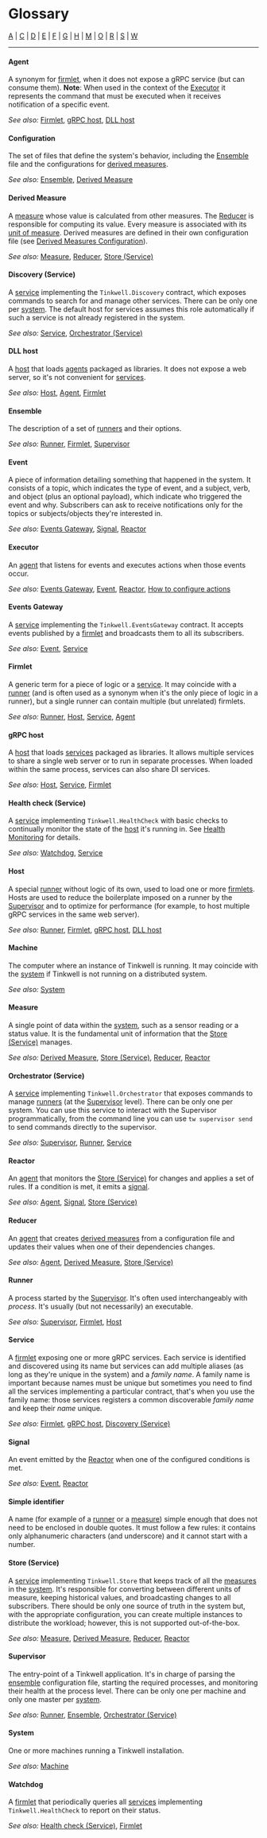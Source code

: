 # Glossary

[A](#agent) | [C](#configuration) | [D](#derived-measure) | [E](#ensemble) | [F](#firmlet) | [G](#grpc-host) | [H](#health-check-service) | [M](#machine) | [O](#orchestrator-service) | [R](#reactor) | [S](#service) | [W](#watchdog)

---

#### Agent
A synonym for [firmlet](#firmlet), when it does not expose a gRPC service (but can consume them).
**Note**: When used in the context of the [Executor](#executor) it represents the command that must be executed when it receives notification of a specific event.

*See also:* [Firmlet](#firmlet), [gRPC host](#grpc-host), [DLL host](#dll-host)

#### Configuration
The set of files that define the system's behavior, including the [Ensemble](#ensemble) file and the configurations for [derived measures](#derived-measure).

*See also:* [Ensemble](#ensemble), [Derived Measure](#derived-measure)

#### Derived Measure
A [measure](#measure) whose value is calculated from other measures. The [Reducer](#reducer) is responsible for computing its value. Every measure is associated with its [unit of measure](./Units.md). Derived measures are defined in their own configuration file (see [Derived Measures Configuration](./Derived-measures.md)).

*See also:* [Measure](#measure), [Reducer](#reducer), [Store (Service)](#store-service)

#### Discovery (Service)
A [service](#service) implementing the `Tinkwell.Discovery` contract, which exposes commands to search for and manage other services. There can be only one per [system](#system). The default host for services assumes this role automatically if such a service is not already registered in the system.

*See also:* [Service](#service), [Orchestrator (Service)](#orchestrator-service)

#### DLL host
A [host](#host) that loads [agents](#agent) packaged as libraries. It does not expose a web server, so it's not convenient for [services](#service).

*See also:* [Host](#host), [Agent](#agent), [Firmlet](#firmlet)

#### Ensemble
The description of a set of [runners](#runner) and their options.

*See also:* [Runner](#runner), [Firmlet](#firmlet), [Supervisor](#supervisor)

#### Event
A piece of information detailing something that happened in the system. It consists of a topic, which indicates the type of event, and a subject, verb, and object (plus an optional payload), which indicate who triggered the event and why. Subscribers can ask to receive notifications only for the topics or subjects/objects they're interested in.

*See also:* [Events Gateway](#events-gateway), [Signal](#signal), [Reactor](#reactor)

#### Executor
An [agent](#agent) that listens for events and executes actions when those events occur.

*See also:* [Events Gateway](#events-gateway), [Event](#event), [Reactor](#reactor), [How to configure actions](./Actions.md)

#### Events Gateway
A [service](#service) implementing the `Tinkwell.EventsGateway` contract. It accepts events published by a [firmlet](#firmlet) and broadcasts them to all its subscribers.

*See also:* [Event](#event), [Service](#service)

#### Firmlet
A generic term for a piece of logic or a [service](#service). It may coincide with a [runner](#runner) (and is often used as a synonym when it's the only piece of logic in a runner), but a single runner can contain multiple (but unrelated) firmlets.

*See also:* [Runner](#runner), [Host](#host), [Service](#service), [Agent](#agent)

#### gRPC host
A [host](#host) that loads [services](#service) packaged as libraries. It allows multiple services to share a single web server or to run in separate processes. When loaded within the same process, services can also share DI services.

*See also:* [Host](#host), [Service](#service), [Firmlet](#firmlet)

#### Health check (Service)
A [service](#service) implementing `Tinkwell.HealthCheck` with basic checks to continually monitor the state of the [host](#host) it's running in. See [Health Monitoring](./Health-monitoring.md) for details.

*See also:* [Watchdog](#watchdog), [Service](#service)

#### Host
A special [runner](#runner) without logic of its own, used to load one or more [firmlets](#firmlet). Hosts are used to reduce the boilerplate imposed on a runner by the [Supervisor](#supervisor) and to optimize for performance (for example, to host multiple gRPC services in the same web server).

*See also:* [Runner](#runner), [Firmlet](#firmlet), [gRPC host](#grpc-host), [DLL host](#dll-host)

#### Machine
The computer where an instance of Tinkwell is running. It may coincide with the [system](#system) if Tinkwell is not running on a distributed system.

*See also:* [System](#system)

#### Measure
A single point of data within the [system](#system), such as a sensor reading or a status value. It is the fundamental unit of information that the [Store (Service)](#store-service) manages.

*See also:* [Derived Measure](#derived-measure), [Store (Service)](#store-service), [Reducer](#reducer), [Reactor](#reactor)

#### Orchestrator (Service)
A [service](#service) implementing `Tinkwell.Orchestrator` that exposes commands to manage [runners](#runner) (at the [Supervisor](#supervisor) level). There can be only one per system. You can use this service to interact with the Supervisor programmatically, from the command line you can use `tw supervisor send` to send commands directly to the supervisor. 

*See also:* [Supervisor](#supervisor), [Runner](#runner), [Service](#service)

#### Reactor
An [agent](#agent) that monitors the [Store (Service)](#store-service) for changes and applies a set of rules. If a condition is met, it emits a [signal](#signal).

*See also:* [Agent](#agent), [Signal](#signal), [Store (Service)](#store-service)

#### Reducer
An [agent](#agent) that creates [derived measures](#derived-measure) from a configuration file and updates their values when one of their dependencies changes.

*See also:* [Agent](#agent), [Derived Measure](#derived-measure), [Store (Service)](#store-service)

#### Runner
A process started by the [Supervisor](#supervisor). It's often used interchangeably with _process_. It's usually (but not necessarily) an executable.

*See also:* [Supervisor](#supervisor), [Firmlet](#firmlet), [Host](#host)

#### Service
A [firmlet](#firmlet) exposing one or more gRPC services. Each service is identified and discovered using its name but services can add multiple aliases (as long as they're unique in the system) and a _family name_. A family name is important because names must be unique but sometimes you need to find all the services implementing a particular contract, that's when you use the family name: those services registers a common discoverable _family name_ and keep their _name_ unique.  

*See also:* [Firmlet](#firmlet), [gRPC host](#grpc-host), [Discovery (Service)](#discovery-service)

#### Signal
An event emitted by the [Reactor](#reactor) when one of the configured conditions is met.

*See also:* [Event](#event), [Reactor](#reactor)

#### Simple identifier
A name (for example of a [runner](#runner) or a [measure](#measure)) simple enough that does not need to be enclosed in double quotes. It must follow a few rules: it contains only alphanumeric characters (and underscore) and it cannot start with a number.

#### Store (Service)
A [service](#service) implementing `Tinkwell.Store` that keeps track of all the [measures](#measure) in the [system](#system). It's responsible for converting between different units of measure, keeping historical values, and broadcasting changes to all subscribers. There should be only one source of truth in the system but, with the appropriate configuration, you can create multiple instances to distribute the workload; however, this is not supported out-of-the-box.

*See also:* [Measure](#measure), [Derived Measure](#derived-measure), [Reducer](#reducer), [Reactor](#reactor)

#### Supervisor
The entry-point of a Tinkwell application. It's in charge of parsing the [ensemble](#ensemble) configuration file, starting the required processes, and monitoring their health at the process level. There can be only one per machine and only one master per [system](#system).

*See also:* [Runner](#runner), [Ensemble](#ensemble), [Orchestrator (Service)](#orchestrator-service)

#### System
One or more machines running a Tinkwell installation.

*See also:* [Machine](#machine)

#### Watchdog
A [firmlet](#firmlet) that periodically queries all [services](#service) implementing `Tinkwell.HealthCheck` to report on their status.

*See also:* [Health check (Service)](#health-check-service), [Firmlet](#firmlet)